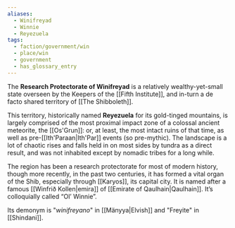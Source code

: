 ```yaml
---
aliases:
  - Winifreyad
  - Winnie
  - Reyezuela
tags:
  - faction/government/win
  - place/win
  - government
  - has_glossary_entry
---
```

The **Research Protectorate of Winifreyad** is a relatively wealthy-yet-small state overseen by the Keepers of the [[Fifth Institute]], and in-turn a de facto shared territory of [[The Shibboleth]].

This territory, historically named **Reyezuela** for its gold-tinged mountains, is largely comprised of the most proximal impact zone of a colossal ancient meteorite, the [[Os'Grun]]: or, at least, the most intact ruins of that time, as well as pre-[[Ith'Paraan|Ith'Par]] events (so pre-mythic). The landscape is a lot of chaotic rises and falls held in on most sides by tundra as a direct result, and was not inhabited except by nomadic tribes for a long while.

The region has been a research protectorate for most of modern history, though more recently, in the past two centuries, it has formed a vital organ of the Shib, especially through [[Karyos]], its capital city. It is named after a famous [[Winfrið Kollen|emira]] of [[Emirate of Qaulhain|Qaulhain]]. It’s colloquially called “Ol’ Winnie”.

Its demonym is "*winifreyano*" in [[Mänyya|Elvish]] and "Freyite" in [[Shindani]].